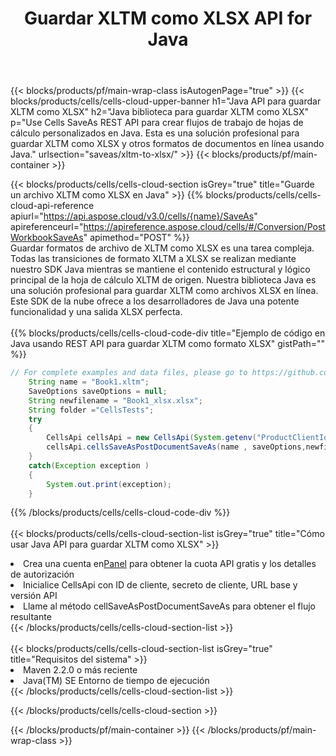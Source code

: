 ﻿---
title:  Guardar XLTM como XLSX API for Java
description:  Usando Aspose.Cells Cloud SDK for Java para guardar el archivo de formato XLTM como archivo de formato XLSX.
url: /es/java/saveas/xltm-to-xlsx/
---
{{< blocks/products/pf/main-wrap-class isAutogenPage="true" >}}
{{< blocks/products/cells/cells-cloud-upper-banner h1="Java API para guardar XLTM como XLSX" h2="Java biblioteca para guardar XLTM como XLSX" p="Use Cells SaveAs REST API para crear flujos de trabajo de hojas de cálculo personalizados en Java. Esta es una solución profesional para guardar XLTM como XLSX y otros formatos de documentos en línea usando Java." urlsection="saveas/xltm-to-xlsx/" >}}
{{< blocks/products/pf/main-container >}}

{{< blocks/products/cells/cells-cloud-section isGrey="true" title="Guarde un archivo XLTM como XLSX en Java" >}}
{{% blocks/products/cells/cells-cloud-api-reference apiurl="https://api.aspose.cloud/v3.0/cells/{name}/SaveAs" apireferenceurl="https://apireference.aspose.cloud/cells/#/Conversion/PostWorkbookSaveAs" apimethod="POST" %}}
<br/>
Guardar formatos de archivo de XLTM como XLSX es una tarea compleja. Todas las transiciones de formato XLTM a XLSX se realizan mediante nuestro SDK Java mientras se mantiene el contenido estructural y lógico principal de la hoja de cálculo XLTM de origen. Nuestra biblioteca Java es una solución profesional para guardar XLTM como archivos XLSX en línea. Este SDK de la nube ofrece a los desarrolladores de Java una potente funcionalidad y una salida XLSX perfecta.
<br/>
<br/>
{{% blocks/products/cells/cells-cloud-code-div title="Ejemplo de código en Java usando REST API para guardar XLTM como formato XLSX" gistPath="" %}}
  
```java
// For complete examples and data files, please go to https://github.com/aspose-cells-cloud/aspose-cells-cloud-java/
    String name = "Book1.xltm";
    SaveOptions saveOptions = null;
    String newfilename = "Book1_xlsx.xlsx";
    String folder ="CellsTests";
    try 
    {
        CellsApi cellsApi = new CellsApi(System.getenv("ProductClientId"), System.getenv("ProductClientSecret"));
        cellsApi.cellsSaveAsPostDocumentSaveAs(name , saveOptions,newfilename,false,false,folder,null,null,null,true);                       
    }
    catch(Exception exception )
    {
        System.out.print(exception);
    }
```
  
{{% /blocks/products/cells/cells-cloud-code-div %}}
<br/>
<br/>
{{< blocks/products/cells/cells-cloud-section-list isGrey="true" title="Cómo usar Java API para guardar XLTM como XLSX" >}}
<li> Crea una cuenta en<a href="https://dashboard.aspose.cloud/">Panel</a> para obtener la cuota API gratis y los detalles de autorización</li>
<li>Inicialice CellsApi con ID de cliente, secreto de cliente, URL base y versión API</li>
<li>Llame al método cellSaveAsPostDocumentSaveAs para obtener el flujo resultante</li>
{{< /blocks/products/cells/cells-cloud-section-list >}}
<br/>
<br/>
{{< blocks/products/cells/cells-cloud-section-list isGrey="true" title="Requisitos del sistema" >}}
<li>Maven 2.2.0 o más reciente</li>
<li>Java(TM) SE Entorno de tiempo de ejecución</li>
{{< /blocks/products/cells/cells-cloud-section-list >}}

{{< /blocks/products/cells/cells-cloud-section >}}

{{< /blocks/products/pf/main-container >}}
{{< /blocks/products/pf/main-wrap-class >}}
